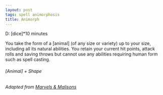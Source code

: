 ```yaml
---
layout: post
tags: spell animorphosis
title: Animorph
---
```


D: [dice]*10 minutes

You take the form of a [animal] (of any size or variety) up to your size, including all its natural abilities. You retain your current hit points, attack rolls and saving throws but cannot use any abilities requiring human form such as spell casting. 

###### *[Animal] + Shape*

###### Adapted from [Marvels & Malisons](https://www.drivethrurpg.com/product/211911/Marvels--Malisons)

